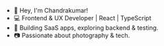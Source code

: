 - 👋 Hey, I'm Chandrakumar!
- 💻 Frontend & UX Developer | React | TypeScript
- 🚀 Building SaaS apps, exploring backend & testing.
- 📷 Passionate about photography & tech.
